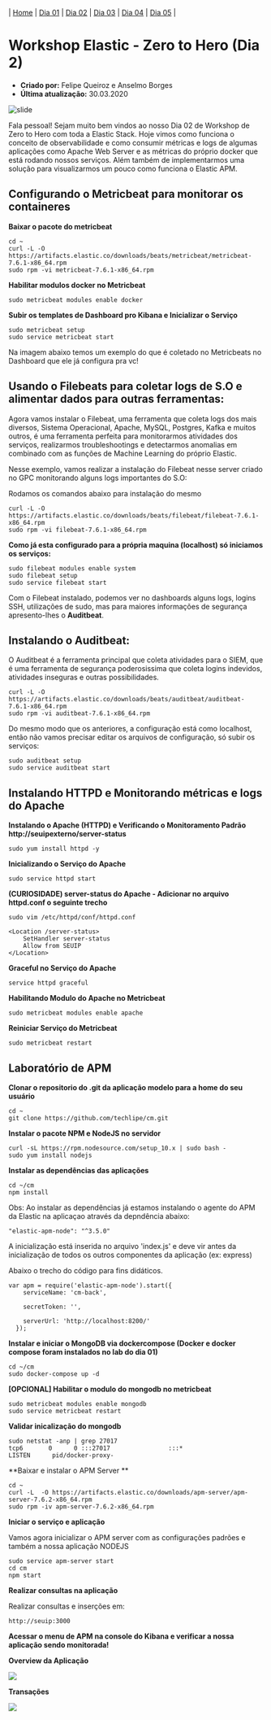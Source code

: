 | [Home](https://techlipe.github.io/Workshop-Zero-To-Hero) | [Dia 01](https://techlipe.github.io/Workshop-Zero-To-Hero/dia01-configuracoes) | [Dia 02](https://techlipe.github.io/Workshop-Zero-To-Hero/dia02-observabilidade) | [Dia 03](https://techlipe.github.io/Workshop-Zero-To-Hero/dia03-elasticsearch) | [Dia 04](https://techlipe.github.io/Workshop-Zero-To-Hero/dia04-logstash) | [Dia 05](https://techlipe.github.io/Workshop-Zero-To-Hero/dia05-kibana) | 

# Workshop Elastic - Zero to Hero (Dia 2)
* **Criado por:** Felipe Queiroz e Anselmo Borges <br>
* **Última atualização:** 30.03.2020

![slide](https://github.com/AnselmoBorges/zerotohero/blob/master/Slide1.jpg)

Fala pessoal! Sejam muito bem vindos ao nosso Dia 02 de Workshop de Zero to Hero com toda a Elastic Stack. Hoje vimos como funciona o conceito de observabilidade e como consumir métricas e logs de algumas aplicações como Apache Web Server e as métricas do próprio docker que está rodando nossos serviços. Além também de implementarmos uma solução para visualizarmos um pouco como funciona o Elastic APM.


## Configurando o Metricbeat para monitorar os containeres
**Baixar o pacote do metricbeat**
```
cd ~
curl -L -O https://artifacts.elastic.co/downloads/beats/metricbeat/metricbeat-7.6.1-x86_64.rpm
sudo rpm -vi metricbeat-7.6.1-x86_64.rpm
```

**Habilitar modulos docker no Metricbeat**
```
sudo metricbeat modules enable docker
```

**Subir os templates de Dashboard pro Kibana e Inicializar o Serviço**
```
sudo metricbeat setup
sudo service metricbeat start
```
Na imagem abaixo temos um exemplo do que é coletado no Metricbeats no Dashboard que ele já configura pra vc!


## Usando o Filebeats para coletar logs de S.O e alimentar dados para outras ferramentas:
Agora vamos instalar o Filebeat, uma ferramenta que coleta logs dos mais diversos, Sistema Operacional, Apache, MySQL, Postgres, Kafka e muitos outros, é uma ferramenta perfeita para monitorarmos atividades dos serviços, realizarmos troubleshootings e detectarmos anomalias em combinado com as funções de Machine Learning do próprio Elastic.

Nesse exemplo, vamos realizar a instalação do Filebeat nesse server criado no GPC monitorando alguns logs importantes do S.O:

Rodamos os comandos abaixo para instalação do mesmo
```
curl -L -O https://artifacts.elastic.co/downloads/beats/filebeat/filebeat-7.6.1-x86_64.rpm
sudo rpm -vi filebeat-7.6.1-x86_64.rpm
```
**Como já esta configurado para a própria maquina (localhost) só iniciamos os serviços:**
```
sudo filebeat modules enable system
sudo filebeat setup
sudo service filebeat start
```
Com o Filebeat instalado, podemos ver no dashboards alguns logs, logins SSH, utilizações de sudo, mas para maiores informações de segurança apresento-lhes o **Auditbeat**.

## Instalando o Auditbeat:
O Auditbeat é a ferramenta principal que coleta atividades para o SIEM, que é uma ferramenta de segurança poderosissima que coleta logins indevidos, atividades inseguras e outras possibilidades.

```
curl -L -O https://artifacts.elastic.co/downloads/beats/auditbeat/auditbeat-7.6.1-x86_64.rpm
sudo rpm -vi auditbeat-7.6.1-x86_64.rpm
```

Do mesmo modo que os anteriores, a configuração está como localhost, então não vamos precisar editar os arquivos de configuração, só subir os serviços:
```
sudo auditbeat setup
sudo service auditbeat start
```

## Instalando HTTPD e Monitorando métricas e logs do Apache
**Instalando o Apache (HTTPD) e Verificando o Monitoramento Padrão http://seuipexterno/server-status**
```
sudo yum install httpd -y 
```
**Inicializando o Serviço do Apache**
```
sudo service httpd start
```

**(CURIOSIDADE) server-status do Apache - Adicionar no arquivo httpd.conf o seguinte trecho**
```
sudo vim /etc/httpd/conf/httpd.conf

<Location /server-status>
    SetHandler server-status
    Allow from SEUIP
</Location>
```
**Graceful no Serviço do Apache**
```
service httpd graceful
```

**Habilitando Modulo do Apache no Metricbeat**
```
sudo metricbeat modules enable apache
```

**Reiniciar Serviço do Metricbeat**
```
sudo metricbeat restart
```

## Laboratório de APM

**Clonar o repositorio do .git da aplicação modelo para a home do seu usuário**

```
cd ~
git clone https://github.com/techlipe/cm.git
```

**Instalar o pacote NPM e NodeJS no servidor**

```
curl -sL https://rpm.nodesource.com/setup_10.x | sudo bash -
sudo yum install nodejs
```

**Instalar as dependências das aplicações**
```
cd ~/cm
npm install
```

Obs: Ao instalar as dependências já estamos instalando o agente do APM da Elastic na aplicaçao através da depndência abaixo:
```
"elastic-apm-node": "^3.5.0"
```

A inicialização está inserida no arquivo 'index.js' e deve vir antes da inicialização de todos os outros componentes da aplicação (ex: express)

Abaixo o trecho do código para fins didáticos. 
```
var apm = require('elastic-apm-node').start({
    serviceName: 'cm-back',

    secretToken: '',

    serverUrl: 'http://localhost:8200/'
  });
```

**Instalar e iniciar o MongoDB via dockercompose (Docker e docker compose foram instalados no lab do dia 01)**
```
cd ~/cm
sudo docker-compose up -d
```

**[OPCIONAL] Habilitar o modulo do mongodb no metricbeat** 
```
sudo metricbeat modules enable mongodb
sudo service metricbeat restart
```

**Validar inicalização do mongodb**
```
sudo netstat -anp | grep 27017
tcp6       0      0 :::27017                :::*                    LISTEN      pid/docker-proxy- 
```

**Baixar e instalar o APM Server **

```
cd ~
curl -L  -O https://artifacts.elastic.co/downloads/apm-server/apm-server-7.6.2-x86_64.rpm
sudo rpm -iv apm-server-7.6.2-x86_64.rpm
```

**Iniciar o serviço e aplicação**

Vamos agora inicializar o APM server com as configurações padrões e também a nossa aplicação NODEJS
```
sudo service apm-server start
cd cm
npm start
```

**Realizar consultas na aplicação**

Realizar consultas e inserções em:

```
http://seuip:3000
```

**Acessar o menu de APM na console do Kibana e verificar a nossa aplicação sendo monitorada!**

**Overview da Aplicação**

![](apm-menu.JPG)

**Transações**

![](apm-requisicoes.JPG)
